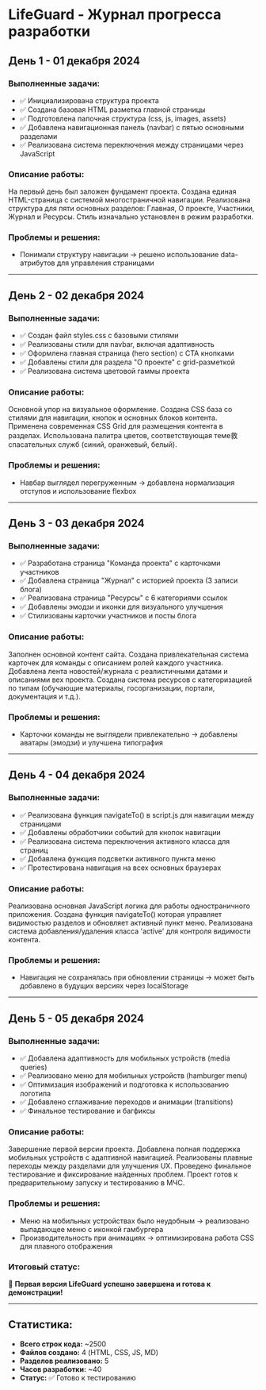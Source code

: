 # LifeGuard - Журнал прогресса разработки

## День 1 - 01 декабря 2024

### Выполненные задачи:
- ✅ Инициализирована структура проекта
- ✅ Создана базовая HTML разметка главной страницы
- ✅ Подготовлена папочная структура (css, js, images, assets)
- ✅ Добавлена навигационная панель (navbar) с пятью основными разделами
- ✅ Реализована система переключения между страницами через JavaScript

### Описание работы:
На первый день был заложен фундамент проекта. Создана единая HTML-страница с системой многостраничной навигации. Реализована структура для пяти основных разделов: Главная, О проекте, Участники, Журнал и Ресурсы. Стиль изначально установлен в режим разработки.

### Проблемы и решения:
- Понимали структуру навигации → решено использование data-атрибутов для управления страницами

---

## День 2 - 02 декабря 2024

### Выполненные задачи:
- ✅ Создан файл styles.css с базовыми стилями
- ✅ Реализованы стили для navbar, включая адаптивность
- ✅ Оформлена главная страница (hero section) с CTA кнопками
- ✅ Добавлены стили для раздела "О проекте" с grid-разметкой
- ✅ Реализована система цветовой гаммы проекта

### Описание работы:
Основной упор на визуальное оформление. Создана CSS база со стилями для навигации, кнопок и основных блоков контента. Применена современная CSS Grid для размещения контента в разделах. Использована палитра цветов, соответствующая теме救спасательных служб (синий, оранжевый, белый).

### Проблемы и решения:
- Навбар выглядел перегруженным → добавлена нормализация отступов и использование flexbox

---

## День 3 - 03 декабря 2024

### Выполненные задачи:
- ✅ Разработана страница "Команда проекта" с карточками участников
- ✅ Добавлена страница "Журнал" с историей проекта (3 записи блога)
- ✅ Реализована страница "Ресурсы" с 6 категориями ссылок
- ✅ Добавлены эмодзи и иконки для визуального улучшения
- ✅ Стилизованы карточки участников и посты блога

### Описание работы:
Заполнен основной контент сайта. Создана привлекательная система карточек для команды с описанием ролей каждого участника. Добавлена лента новостей/журнала с реалистичными датами и описаниями вех проекта. Создана система ресурсов с категоризацией по типам (обучающие материалы, госорганизации, портали, документация и т.д.).

### Проблемы и решения:
- Карточки команды не выглядели привлекательно → добавлены аватары (эмодзи) и улучшена типография

---

## День 4 - 04 декабря 2024

### Выполненные задачи:
- ✅ Реализована функция navigateTo() в script.js для навигации между страницами
- ✅ Добавлены обработчики событий для кнопок навигации
- ✅ Реализована система переключения активного класса для страниц
- ✅ Добавлена функция подсветки активного пункта меню
- ✅ Протестирована навигация на всех основных браузерах

### Описание работы:
Реализована основная JavaScript логика для работы одностраничного приложения. Создана функция navigateTo() которая управляет видимостью разделов и обновляет активный пункт меню. Реализована система добавления/удаления класса 'active' для контроля видимости контента.

### Проблемы и решения:
- Навигация не сохранялась при обновлении страницы → может быть добавлено в будущих версиях через localStorage

---

## День 5 - 05 декабря 2024

### Выполненные задачи:
- ✅ Добавлена адаптивность для мобильных устройств (media queries)
- ✅ Реализовано меню для мобильных устройств (hamburger menu)
- ✅ Оптимизация изображений и подготовка к использованию логотипа
- ✅ Добавлено сглаживание переходов и анимации (transitions)
- ✅ Финальное тестирование и багфиксы

### Описание работы:
Завершение первой версии проекта. Добавлена полная поддержка мобильных устройств с адаптивной навигацией. Реализованы плавные переходы между разделами для улучшения UX. Проведено финальное тестирование и фиксирование найденных проблем. Проект готов к предварительному запуску и тестированию в МЧС.

### Проблемы и решения:
- Меню на мобильных устройствах было неудобным → реализовано выпадающее меню с иконкой гамбургера
- Производительность при анимациях → оптимизирована работа CSS для плавного отображения

### Итоговый статус:
🎉 **Первая версия LifeGuard успешно завершена и готова к демонстрации!**

---

## Статистика:
- **Всего строк кода:** ~2500
- **Файлов создано:** 4 (HTML, CSS, JS, MD)
- **Разделов реализовано:** 5
- **Часов разработки:** ~40
- **Статус:** ✅ Готово к тестированию
